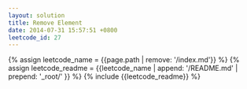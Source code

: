 ```yaml
---
layout: solution
title: Remove Element
date: 2014-07-31 15:57:51 +0800
leetcode_id: 27
---
```

{% assign leetcode_name = {{page.path | remove: '/index.md'}}  %}
{% assign leetcode_readme = {{leetcode_name | append: '/README.md' | prepend: '_root/' }}  %}
{% include {{leetcode_readme}} %}
